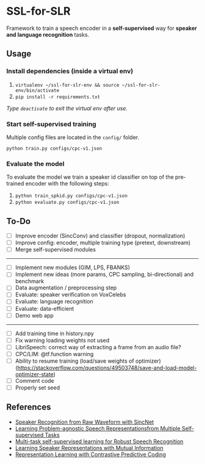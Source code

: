 # SSL-for-SLR

Framework to train a speech encoder in a **self-supervised** way for **speaker and language recognition** tasks.

## Usage

### Install dependencies (inside a virtual env)

1. `virtualenv ~/ssl-for-slr-env && source ~/ssl-for-slr-env/bin/activate`
2. `pip install -r requirements.txt`

*Type `deactivate` to exit the virtual env after use.*

### Start self-supervised training

Multiple config files are located in the `config/` folder.

```
python train.py configs/cpc-v1.json
```

### Evaluate the model

To evaluate the model we train a speaker id classifier on top of the pre-trained encoder with the following steps:

1. `python train_spkid.py configs/cpc-v1.json`
2. `python evaluate.py configs/cpc-v1.json`

## To-Do

- [ ] Improve encoder (SincConv) and classifier (dropout, normalization)
- [ ] Improve config: encoder, multiple training type (pretext, downstream)
- [ ] Merge self-supervised modules

---

- [ ] Implement new modules (GIM, LPS, FBANKS)
- [ ] Implement new ideas (more params, CPC sampling, bi-directional) and benchmark
- [ ] Data augmentation / preprocessing step
- [ ] Evaluate: speaker verification on VoxCelebs
- [ ] Evaluate: language recognition
- [ ] Evaluate: data-efficient
- [ ] Demo web app

---

- [ ] Add training time in history.npy
- [ ] Fix warning loading weights not used
- [ ] LibriSpeech: correct way of extracting a frame from an audio file?
- [ ] CPC/LIM: @tf.function warning
- [ ] Ability to resume training (load/save weights of optimizer) (https://stackoverflow.com/questions/49503748/save-and-load-model-optimizer-state)
- [ ] Comment code
- [ ] Properly set seed

## References

- [Speaker Recognition from Raw Waveform with SincNet](https://arxiv.org/abs/1808.00158)
- [Learning Problem-agnostic Speech Representationsfrom Multiple Self-supervised Tasks](https://arxiv.org/pdf/1904.03416.pdf)
- [Multi-task self-supervised learning for Robust Speech Recognition](https://arxiv.org/pdf/2001.09239.pdf)
- [Learning Speaker Representations with Mutual Information](https://arxiv.org/pdf/1812.00271.pdf)
- [Representation Learning with Contrastive Predictive Coding](https://arxiv.org/pdf/1807.03748.pdf)